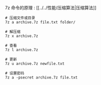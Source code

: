 7z 命令的原理 : [[../../性能/压缩算法|压缩算法]]

```
# 压缩文件或目录
7z a archive.7z file.txt folder/

# 解压缩
7z x archive.7z

# 查看
7z l archive.7z

# 更新
7z u archive.7z newfile.txt

# 设置密码
7z a -psecret archive.7z file.txt
```

